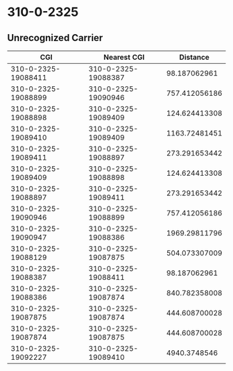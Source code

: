 # 310-0-2325
## Unrecognized Carrier


| CGI | Nearest CGI | Distance |
|-----|-------------|----------|
| 310-0-2325-19088411 | 310-0-2325-19088387 | 98.187062961 |
| 310-0-2325-19088899 | 310-0-2325-19090946 | 757.412056186 |
| 310-0-2325-19088898 | 310-0-2325-19089409 | 124.624413308 |
| 310-0-2325-19089410 | 310-0-2325-19089409 | 1163.72481451 |
| 310-0-2325-19089411 | 310-0-2325-19088897 | 273.291653442 |
| 310-0-2325-19089409 | 310-0-2325-19088898 | 124.624413308 |
| 310-0-2325-19088897 | 310-0-2325-19089411 | 273.291653442 |
| 310-0-2325-19090946 | 310-0-2325-19088899 | 757.412056186 |
| 310-0-2325-19090947 | 310-0-2325-19088386 | 1969.29811796 |
| 310-0-2325-19088129 | 310-0-2325-19087875 | 504.073307009 |
| 310-0-2325-19088387 | 310-0-2325-19088411 | 98.187062961 |
| 310-0-2325-19088386 | 310-0-2325-19087874 | 840.782358008 |
| 310-0-2325-19087875 | 310-0-2325-19087874 | 444.608700028 |
| 310-0-2325-19087874 | 310-0-2325-19087875 | 444.608700028 |
| 310-0-2325-19092227 | 310-0-2325-19089410 | 4940.3748546 |
